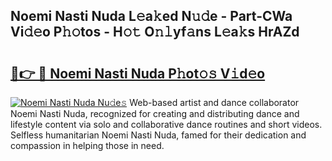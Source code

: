 ## Noemi Nasti Nuda L𝚎a𝚔ed N𝚞𝚍e - Part-CWa Vi𝚍𝚎o P𝚑𝚘tos - H𝚘𝚝 O𝚗𝚕yf𝚊ns L𝚎a𝚔s HrAZd

# <h2><a href="http://kf1gmf2.oniu.top/?m=Noemi+Nasti+Nuda">🔗👉 🔴 Noemi Nasti Nuda P𝚑ot𝚘𝚜 V𝚒d𝚎o</a></h2>

[![Noemi Nasti Nuda Nu𝚍e𝚜](https://i.imgur.com/0qMVB7G.gif)](http://kf1gmf2.oniu.top/?m=Noemi+Nasti+Nuda)
Web-based artist and dance collaborator Noemi Nasti Nuda, recognized for creating and distributing dance and lifestyle content via solo and collaborative dance routines and short videos. Selfless humanitarian Noemi Nasti Nuda, famed for their dedication and compassion in helping those in need.  
